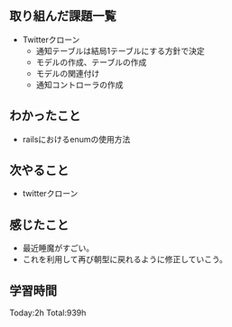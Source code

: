 ## 取り組んだ課題一覧
- Twitterクローン
  - 通知テーブルは結局1テーブルにする方針で決定
  - モデルの作成、テーブルの作成
  - モデルの関連付け
  - 通知コントローラの作成

## わかったこと
- railsにおけるenumの使用方法

## 次やること
- twitterクローン　

## 感じたこと
- 最近睡魔がすごい。
- これを利用して再び朝型に戻れるように修正していこう。
  
## 学習時間
Today:2h
Total:939h
